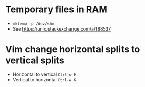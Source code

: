 # Temporary files in RAM
   - `mktemp -p /dev/shm`
   - See https://unix.stackexchange.com/a/188537

# Vim change horizontal splits to vertical splits
   - Horizontal to vertical `Ctrl-w H`
   - Vertical to horizontal `Ctrl-w K`
